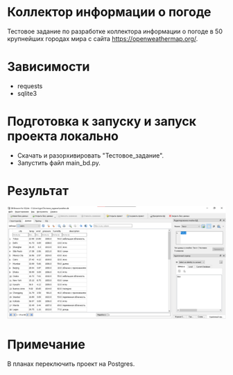 # Коллектор информации о погоде
Тестовое задание по разработке коллектора информации о погоде в 50 крупнейших городах мира с сайта https://openweathermap.org/.
# Зависимости
+ requests
+ sqlite3
# Подготовка к запуску и запуск проекта локально
+ Скачать и разорхивировать "Тестовое_задание".
+ Запустить файл main_bd.py.
# Результат
![](https://github.com/drainexxx/Test_task/blob/main/Результат.png)
# Примечание
В планах переключить проект на Postgres.
